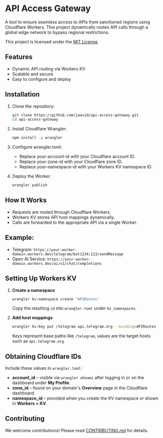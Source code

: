 # API Access Gateway

A tool to ensure seamless access to APIs from sanctioned regions using Cloudflare Workers. This project dynamically routes API calls through a global edge network to bypass regional restrictions.

This project is licensed under the [MIT License](LICENSE).

## Features
- Dynamic API routing via Workers KV
- Scalable and secure
- Easy to configure and deploy

## Installation

1. Clone the repository:
   ```bash
   git clone https://github.com/jaavid/api-access-gateway.git
   cd api-access-gateway
   ```

2. Install Cloudflare Wrangler:

    ```bash
    npm install -g wrangler
    ```

3. Configure wrangler.toml:

    - Replace your-account-id with your Cloudflare account ID.
    - Replace your-zone-id with your Cloudflare zone ID.
    - Replace your-namespace-id with your Workers KV namespace ID.

4. Deploy the Worker:

    ```bash
    wrangler publish
    ```

## How It Works
- Requests are routed through Cloudflare Workers.
- Workers KV stores API host mappings dynamically.
- Calls are forwarded to the appropriate API via a single Worker.

## Example:
- Telegram: `https://your-worker-domain.workers.dev/telegram/bot1234:123/sendMessage`
- Open AI Service: `https://your-worker-domain.workers.dev/ai/v1/chat/completions`

## Setting Up Workers KV

1. **Create a namespace**
   ```bash
   wrangler kv:namespace create "APIRoutes"
   ```
   Copy the resulting `id` into `wrangler.toml` under `kv_namespaces`.

2. **Add host mappings**
   ```bash
   wrangler kv:key put /telegram api.telegram.org --binding=APIRoutes
   ```
   Keys represent base paths like `/telegram`, values are the target hosts such as `api.telegram.org`.

## Obtaining Cloudflare IDs

Include these values in `wrangler.toml`:

* **account_id** – visible via `wrangler whoami` after logging in or on the dashboard under **My Profile**.
* **zone_id** – found on your domain's **Overview** page in the Cloudflare dashboard.
* **namespace_id** – provided when you create the KV namespace or shown in **Workers > KV**.

## Contributing
We welcome contributions! Please read [CONTRIBUTING.md](CONTRIBUTING.md) for details.

